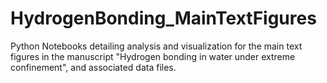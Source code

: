 # HydrogenBonding_MainTextFigures
Python Notebooks detailing analysis and visualization for the main text figures in the manuscript "Hydrogen bonding in water under extreme confinement", and associated data files.
